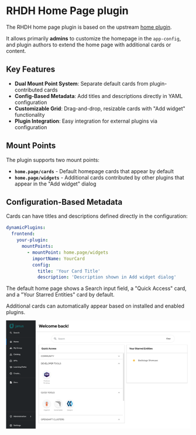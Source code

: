 # RHDH Home Page plugin

The RHDH home page plugin is based on the upstream [home plugin](https://github.com/backstage/backstage/blob/master/plugins/home/README.md).

It allows primarily **admins** to customize the homepage in the `app-config`, and plugin authors to extend the home page with additional cards or content.

## Key Features

- **Dual Mount Point System**: Separate default cards from plugin-contributed cards
- **Config-Based Metadata**: Add titles and descriptions directly in YAML configuration
- **Customizable Grid**: Drag-and-drop, resizable cards with "Add widget" functionality
- **Plugin Integration**: Easy integration for external plugins via configuration

## Mount Points

The plugin supports two mount points:

- **`home.page/cards`** - Default homepage cards that appear by default
- **`home.page/widgets`** - Additional cards contributed by other plugins that appear in the "Add widget" dialog

## Configuration-Based Metadata

Cards can have titles and descriptions defined directly in the configuration:

```yaml
dynamicPlugins:
  frontend:
    your-plugin:
      mountPoints:
        - mountPoint: home.page/widgets
          importName: YourCard
          config:
            title: 'Your Card Title'
            description: 'Description shown in Add widget dialog'
```

The default home page shows a Search input field, a "Quick Access" card, and a "Your Starred Entities" card by default.

Additional cards can automatically appear based on installed and enabled plugins.

![Default home page](default-homepage.png)
